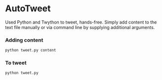 # AutoTweet

Used Python and Twython to tweet, hands-free. Simply add content to the text file manually or via command line 
by supplying additional arguments. 

### Adding content

```bash
python tweet.py content 
```
### To tweet
```bash
python tweet.py  
```

